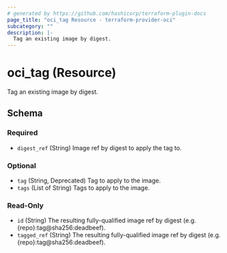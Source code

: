```yaml
---
# generated by https://github.com/hashicorp/terraform-plugin-docs
page_title: "oci_tag Resource - terraform-provider-oci"
subcategory: ""
description: |-
  Tag an existing image by digest.
---
```


# oci_tag (Resource)

Tag an existing image by digest.



<!-- schema generated by tfplugindocs -->
## Schema

### Required

- `digest_ref` (String) Image ref by digest to apply the tag to.

### Optional

- `tag` (String, Deprecated) Tag to apply to the image.
- `tags` (List of String) Tags to apply to the image.

### Read-Only

- `id` (String) The resulting fully-qualified image ref by digest (e.g. {repo}:tag@sha256:deadbeef).
- `tagged_ref` (String) The resulting fully-qualified image ref by digest (e.g. {repo}:tag@sha256:deadbeef).
